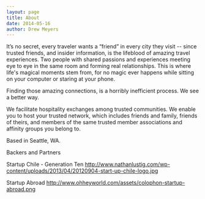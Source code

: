 ```yaml
---
layout: page
title: About
date: 2014-05-16
author: Drew Meyers
---
```


It’s no secret, every traveler wants a “friend” in every city they visit -- since trusted friends, and insider information, is the lifeblood of amazing travel experiences. Two people with shared passions and experiences meeting eye to eye in the same room and forming real relationships. This is where life's magical moments stem from, for no magic ever happens while sitting on your computer or staring at your phone.

Finding those amazing connections, is a horribly inefficient process. We see a better way.

We facilitate hospitality exchanges among trusted communities.  We enable you to host your trusted network, which includes friends and family, friends of theirs, and members of the same trusted member associations and affinity groups you belong to.

Based in Seattle, WA.

Backers and Partners

Startup Chile - Generation Ten
http://www.nathanlustig.com/wp-content/uploads/2013/04/20120904-start-up-chile-logo.jpg

Startup Abroad
http://www.ohheyworld.com/assets/colophon-startup-abroad.png
